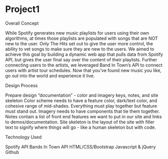 # Project1
Overall Concept

While Spotify generates new music playlists for users using their own algorithms, at times those playlists are populated with songs that are NOT new to the user.
Only The Hits set out to give the user more control, the ability to vet songs to make sure they are new to the users.
We aimed to achieve this goal by building a dynamic web app that pulls data from Spotify API, but gives the user final say over the content of their playlists.
Further connecting users to the artists, we leveraged Band In Town’s API to connect users with artist tour schedules.  Now that you’ve found new music you like, go out into the world and experience it live.

Design Process

Prepare design “documentation” -  color and imagery keys, notes,  and site skeleton
Color scheme needs to have a feature color, dark/text color, and cohesive range of mid-shades. Everything must play together but feature must stand out. 
Imagery needs to have components that tie them together.
Notes contain a list of front end features we want to put in our site and links to demos/documentation.
Site skeleton is the layout of the site with filler text to signify where things will go  - like a human skeleton but with code. 

Technology Used

Spotify API
Bands In Town API
HTML/CSS/Bootstrap
Javascript & jQuery
Github


